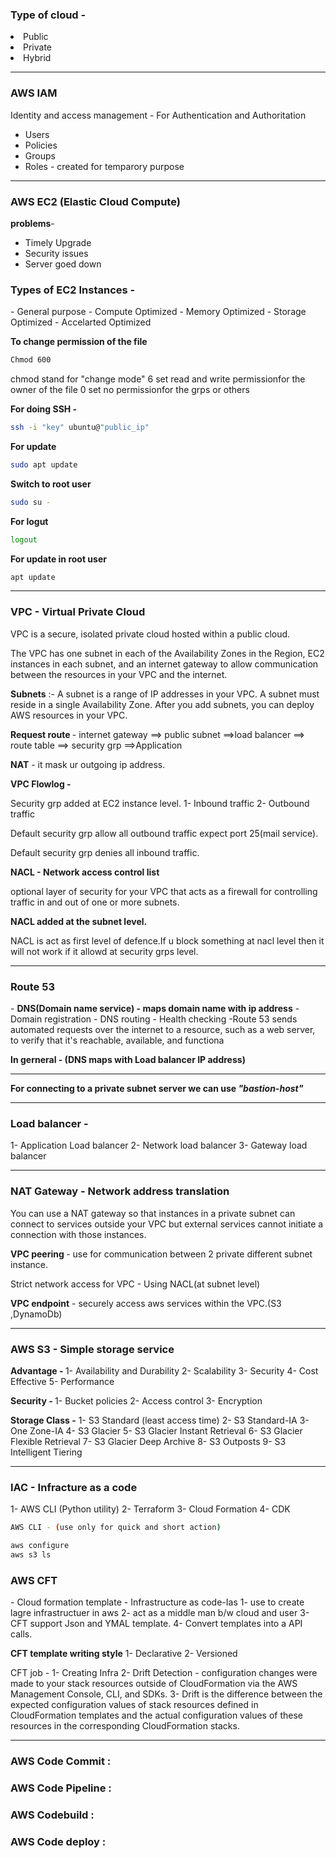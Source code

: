 <h3>Type of cloud - </h3>
<li>Public</li>
<li>Private</li>
<li>Hybrid</li>

<hr>

<h3>AWS IAM </h3> Identity and access management - For Authentication and Authoritation

- Users
- Policies
- Groups
- Roles - created for temparory purpose

<hr>

<h3>AWS EC2 (Elastic Cloud Compute)</h3>

<b>problems</b>-

- Timely Upgrade
- Security issues
- Server goed down

<h3>Types of EC2 Instances -</h3>
- General purpose
- Compute Optimized
- Memory Optimized
- Storage Optimized
- Accelarted Optimized

<b>To change permission of the file</b>

```bash
Chmod 600
```
chmod stand for "change mode"
6 set read and write permissionfor the owner of the file
0 set no permissionfor the grps or others


<b>For doing SSH -</b>

```bash
ssh -i "key" ubuntu@"public_ip"
```


<b>For update </b>

```bash
sudo apt update
```

<b>Switch to root user </b>

```bash
sudo su -
```

<b>For logut</b> 

```bash
logout
```

<b>For update in root user</b> 

```bash
apt update
```






<hr>
<h3>VPC - Virtual Private Cloud </h3>
 VPC is a secure, isolated private cloud hosted within a public cloud.

<p>The VPC has one subnet in each of the Availability Zones in the Region, EC2 instances in each subnet, 
and an internet gateway to allow communication between the resources in your VPC and the internet.</p>

<b>Subnets</b> :- A subnet is a range of IP addresses in your VPC. A subnet must reside in a single Availability Zone.
After you add subnets, you can deploy AWS resources in your VPC.

<b>Request route </b>- internet gateway ==> public subnet ==>load balancer ==> route table ==> security grp ==>Application

<b>NAT</b> -  it mask ur outgoing ip address.

<b>VPC Flowlog - </b>

Security grp added at EC2 instance level.
<span>1- Inbound traffic</span>
<span>2- Outbound traffic</span>

<p>Default security grp allow all outbound traffic expect port 25(mail service).</p>
<p>Default security grp denies all inbound traffic.</p>

<b>NACL - Network access control list</b>
<p>optional layer of security for your VPC that acts as a firewall for controlling traffic in and out of one or more subnets.</p>

<b>NACL added at the subnet level.</b>
<p>NACL is act as first level of defence.If u block something at nacl level then it will not work if it allowd at security grps level.</p>
 
<hr>

<h3>Route 53</h3> - 
<b>DNS(Domain name service) - maps domain name with ip address</b>
<span>- Domain registration</span>
<span>- DNS routing</span>
<span>- Health checking -Route 53 sends automated requests over the internet to a resource, such as a web server, to verify that it's reachable, available, and functiona</span>
 
<b>In gerneral - (DNS maps with Load balancer IP address)</b>

<hr>

<b>For connecting to a private subnet server we can use <i>"bastion-host"</i></b>
<hr>

<h3>Load balancer - </h3>
<span>1- Application Load balancer</span>
<span>2- Network load balancer</span>
<span>3- Gateway load balancer</span>

<hr>

<h3>NAT Gateway - Network address translation</h3>
<p>You can use a NAT gateway so that instances in a private subnet can connect to services outside your VPC but external services cannot initiate a connection with those instances.</p>

<p><b>VPC peering </b>- use for communication between 2 private different subnet instance.</p>

<p>Strict network access for VPC - Using NACL(at subnet level)</p>

<p><b>VPC endpoint</b> - securely access aws services within the VPC.(S3 ,DynamoDb)</p>
<hr>

<h3>AWS S3 - Simple storage service</h3>

<b>Advantage - </b>
<span>1- Availability and Durability</span>
<span>2- Scalability</span>
<span>3- Security</span>
<span>4- Cost Effective</span>
<span>5- Performance</span>

<b>Security - </b>
<span>1- Bucket policies</span>
<span>2- Access control</span> 
<span>3- Encryption</span>

<b>Storage Class -</b>
<span>1- S3 Standard (least access time)</span>
<span>2- S3 Standard-IA</span>
<span>3- One Zone-IA</span>
<span>4- S3 Glacier</span>
<span>5- S3 Glacier Instant Retrieval</span>
<span>6- S3 Glacier Flexible Retrieval</span>
<span>7- S3 Glacier Deep Archive</span>
<span>8- S3 Outposts</span>
<span>9- S3 Intelligent Tiering</span>
<hr>

<h3>IAC - Infracture as a code</h3> 
<span>1- AWS CLI (Python utility)</span>
<span>2- Terraform</span>
<span>3- Cloud Formation</span>
<span>4- CDK</span>

```bash
AWS CLI - (use only for quick and short action)

aws configure 
aws s3 ls
```

<h3>AWS CFT</h3> - Cloud formation template - Infrastructure as code-Ias
<span>1- use to create lagre infrastructuer in aws</span>
<span>2- act as a middle man b/w cloud and user</span>
<span>3- CFT support Json and YMAL template.</span>
<span>4- Convert templates into a API calls.</span>

 <b>CFT template writing style</b>
<span> 1- Declarative </span>
 <span>2- Versioned</span>
 
CFT job -
<span>1- Creating Infra</span>
<span>2- Drift Detection - configuration changes were made to your stack resources outside of CloudFormation via the AWS Management Console, CLI, and SDKs.</span>
<span>3- Drift is the difference between the expected configuration values of stack resources defined in CloudFormation templates and the actual configuration values of these resources in the corresponding CloudFormation stacks.</span>
<hr>

<h3>AWS Code Commit :</h3>

<h3>AWS Code Pipeline :</h3>

<h3>AWS Codebuild :</h3>

<h3>AWS Code deploy :</h3>
